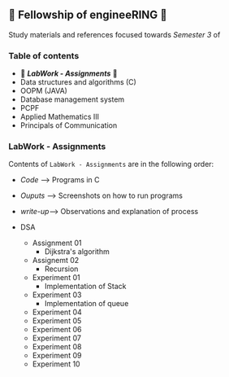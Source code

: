 ## 🧙 Fellowship of engineeRING 🧙 
Study materials and references focused towards *Semester 3* of 

### Table of contents
- 🌟 ***LabWork - Assignments*** 🌟
- Data structures and algorithms (C) 
- OOPM (JAVA)
- Database management system
- PCPF
- Applied Mathematics III
- Principals of Communication

### LabWork - Assignments
Contents of `LabWork - Assignments` are in the following order:
- *Code*    --> Programs in C
- *Ouputs*  --> Screenshots on how to run programs
- *write-up*--> Observations and explanation of process
  
- DSA
  - Assignment 01
    - Dijkstra's algorithm
  - Assignemt 02
    - Recursion
  - Experiment 01
    - Implementation of Stack
  - Experiment 03
    - Implementation of queue
  - Experiment 04
  - Experiment 05
  - Experiment 06
  - Experiment 07
  - Experiment 08
  - Experiment 09
  - Experiment 10
